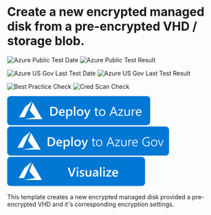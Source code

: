 # Create a new encrypted managed disk from a pre-encrypted VHD / storage blob. 

![Azure Public Test Date](https://azurequickstartsservice.blob.core.windows.net/badges/201-create-encrypted-managed-disk/PublicLastTestDate.svg)
![Azure Public Test Result](https://azurequickstartsservice.blob.core.windows.net/badges/201-create-encrypted-managed-disk/PublicDeployment.svg)

![Azure US Gov Last Test Date](https://azurequickstartsservice.blob.core.windows.net/badges/201-create-encrypted-managed-disk/FairfaxLastTestDate.svg)
![Azure US Gov Last Test Result](https://azurequickstartsservice.blob.core.windows.net/badges/201-create-encrypted-managed-disk/FairfaxDeployment.svg)

![Best Practice Check](https://azurequickstartsservice.blob.core.windows.net/badges/201-create-encrypted-managed-disk/BestPracticeResult.svg)
![Cred Scan Check](https://azurequickstartsservice.blob.core.windows.net/badges/201-create-encrypted-managed-disk/CredScanResult.svg)

[![Deploy To Azure](https://raw.githubusercontent.com/Azure/azure-quickstart-templates/master/1-CONTRIBUTION-GUIDE/images/deploytoazure.svg?sanitize=true)](https://portal.azure.com/#create/Microsoft.Template/uri/https%3A%2F%2Fraw.githubusercontent.com%2FAzure%2Fazure-quickstart-templates%2Fmaster%2F201-create-encrypted-managed-disk%2Fazuredeploy.json)  [![Deploy To Azure US Gov](https://raw.githubusercontent.com/Azure/azure-quickstart-templates/master/1-CONTRIBUTION-GUIDE/images/deploytoazuregov.svg?sanitize=true)](https://portal.azure.us/#create/Microsoft.Template/uri/https%3A%2F%2Fraw.githubusercontent.com%2FAzure%2Fazure-quickstart-templates%2Fmaster%2F201-create-encrypted-managed-disk%2Fazuredeploy.json)  [![Visualize](https://raw.githubusercontent.com/Azure/azure-quickstart-templates/master/1-CONTRIBUTION-GUIDE/images/visualizebutton.svg?sanitize=true)](http://armviz.io/#/?load=https%3A%2F%2Fraw.githubusercontent.com%2FAzure%2Fazure-quickstart-templates%2Fmaster%2F201-create-encrypted-managed-disk%2Fazuredeploy.json)

This template creates a new encrypted managed disk provided a pre-encrypted VHD and it's corresponding encryption settings.
